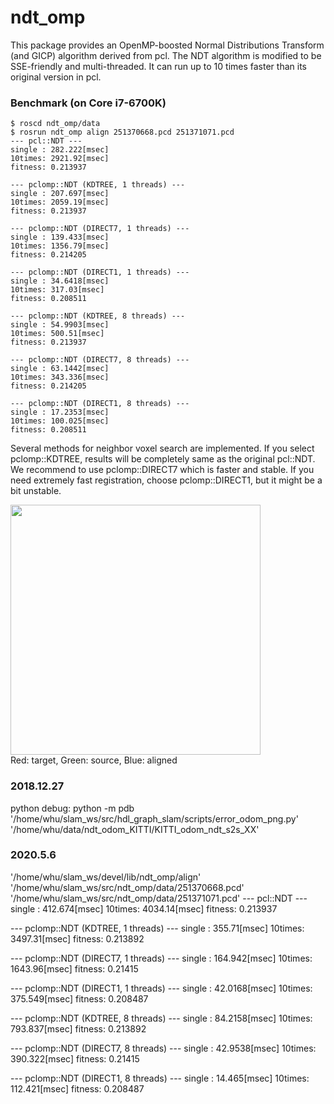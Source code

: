 # ndt_omp
This package provides an OpenMP-boosted Normal Distributions Transform (and GICP) algorithm derived from pcl. The NDT algorithm is modified to be SSE-friendly and multi-threaded. It can run up to 10 times faster than its original version in pcl.

### Benchmark (on Core i7-6700K)
```
$ roscd ndt_omp/data
$ rosrun ndt_omp align 251370668.pcd 251371071.pcd
--- pcl::NDT ---
single : 282.222[msec]
10times: 2921.92[msec]
fitness: 0.213937

--- pclomp::NDT (KDTREE, 1 threads) ---
single : 207.697[msec]
10times: 2059.19[msec]
fitness: 0.213937

--- pclomp::NDT (DIRECT7, 1 threads) ---
single : 139.433[msec]
10times: 1356.79[msec]
fitness: 0.214205

--- pclomp::NDT (DIRECT1, 1 threads) ---
single : 34.6418[msec]
10times: 317.03[msec]
fitness: 0.208511

--- pclomp::NDT (KDTREE, 8 threads) ---
single : 54.9903[msec]
10times: 500.51[msec]
fitness: 0.213937

--- pclomp::NDT (DIRECT7, 8 threads) ---
single : 63.1442[msec]
10times: 343.336[msec]
fitness: 0.214205

--- pclomp::NDT (DIRECT1, 8 threads) ---
single : 17.2353[msec]
10times: 100.025[msec]
fitness: 0.208511
```

Several methods for neighbor voxel search are implemented. If you select pclomp::KDTREE, results will be completely same as the original pcl::NDT. We recommend to use pclomp::DIRECT7 which is faster and stable. If you need extremely fast registration, choose pclomp::DIRECT1, but it might be a bit unstable.

<img src="data/screenshot.png" height="400pix" /><br>
Red: target, Green: source, Blue: aligned


### 2018.12.27
python debug: 
python -m pdb '/home/whu/slam_ws/src/hdl_graph_slam/scripts/error_odom_png.py' '/home/whu/data/ndt_odom_KITTI/KITTI_odom_ndt_s2s_XX'

### 2020.5.6
'/home/whu/slam_ws/devel/lib/ndt_omp/align' '/home/whu/slam_ws/src/ndt_omp/data/251370668.pcd' '/home/whu/slam_ws/src/ndt_omp/data/251371071.pcd' 
--- pcl::NDT ---
single : 412.674[msec]
10times: 4034.14[msec]
fitness: 0.213937

--- pclomp::NDT (KDTREE, 1 threads) ---
single : 355.71[msec]
10times: 3497.31[msec]
fitness: 0.213892

--- pclomp::NDT (DIRECT7, 1 threads) ---
single : 164.942[msec]
10times: 1643.96[msec]
fitness: 0.21415

--- pclomp::NDT (DIRECT1, 1 threads) ---
single : 42.0168[msec]
10times: 375.549[msec]
fitness: 0.208487

--- pclomp::NDT (KDTREE, 8 threads) ---
single : 84.2158[msec]
10times: 793.837[msec]
fitness: 0.213892

--- pclomp::NDT (DIRECT7, 8 threads) ---
single : 42.9538[msec]
10times: 390.322[msec]
fitness: 0.21415

--- pclomp::NDT (DIRECT1, 8 threads) ---
single : 14.465[msec]
10times: 112.421[msec]
fitness: 0.208487
